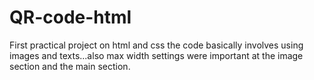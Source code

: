# QR-code-html
First practical project on html and css
the code basically involves using images and texts...also max width settings were important at the 
image section and the main section.
